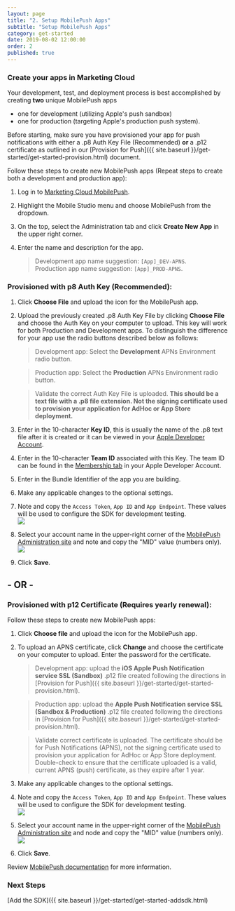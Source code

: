 ```yaml
---
layout: page
title: "2. Setup MobilePush Apps"
subtitle: "Setup MobilePush Apps"
category: get-started
date: 2019-08-02 12:00:00
order: 2
published: true
---
```


### Create your apps in Marketing Cloud

Your development, test, and deployment process is best accomplished by creating **two** unique MobilePush apps

- one for development (utilizing Apple's push sandbox)
- one for production (targeting Apple's production push system).

Before starting, make sure you have provisioned your app for push notifications with either a .p8 Auth Key File (Recommended) **or** a .p12 certificate as outlined in our [Provision for Push]({{ site.baseurl }}/get-started/get-started-provision.html) document.

Follow these steps to create new MobilePush apps (Repeat steps to create both a development and production app):
1. Log in to [Marketing Cloud MobilePush](https://mc.exacttarget.com).
1. Highlight the Mobile Studio menu and choose MobilePush from the dropdown.
1. On the top, select the Administration tab and click **Create New App** in the upper right corner.
1. Enter the name and description for the app.

    > Development app name suggestion: `[App]_DEV-APNS`.<br>Production app name suggestion: `[App]_PROD-APNS`.

### Provisioned with p8 Auth Key (Recommended):
1. Click **Choose File** and upload the icon for the MobilePush app.
1. Upload the previously created .p8 Auth Key File by clicking **Choose File** and choose the Auth Key on your computer to upload. This key will work for both Production and Development apps. To distinguish the difference for your app use the radio buttons described below as follows:

    > Development app: Select the **Development** APNs Environment radio button.

    > Production app: Select the **Production** APNs Environment radio button.

    > Validate the correct Auth Key File is uploaded. **This should be a text file with a .p8 file extension. Not the signing certificate used to provision your application for AdHoc or App Store deployment.**

1. Enter in the 10-character **Key ID**, this is usually the name of the .p8 text file after it is created or it can be viewed in your [Apple Developer Account](https://developer.apple.com/account/resources/certificates/list).
1. Enter in the 10-character **Team ID** associated with this Key. The team ID can be found in the [Membership tab](https://developer.apple.com/account/#/membership/) in your Apple Developer Account.
1. Enter in the Bundle Identifier of the app you are building. 
1. Make any applicable changes to the optional settings.
1. Note and copy the `Access Token`, `App ID` and `App Endpoint`. These values will be used to configure the SDK for development testing.<br/><img class="img-responsive" src="{{ site.baseurl }}/assets/setupConfigValues-222.png" /><br/>
1. Select your account name in the upper-right corner of the [MobilePush Administration site](https://mc.exacttarget.com/cloud/#app/MobilePush/MobilePush/) and note and copy the "MID" value (numbers only).<br/><img class="img-responsive" src="{{ site.baseurl }}/assets/setupMidValues.png" /><br/>
1. Click **Save**.

## - OR -

### Provisioned with p12 Certificate (Requires yearly renewal):

Follow these steps to create new MobilePush apps:
1. Click **Choose file** and upload the icon for the MobilePush app.
1. To upload an APNS certificate, click **Change** and choose the certificate on your computer to upload. Enter the password for the certificate.

    > Development app: upload the **iOS Apple Push Notification service SSL (Sandbox)** .p12 file created following the directions in [Provision for Push]({{ site.baseurl }}/get-started/get-started-provision.html).

    > Production app: upload the **Apple Push Notification service SSL (Sandbox & Production)** .p12 file created following the directions in [Provision for Push]({{ site.baseurl }}/get-started/get-started-provision.html).

    > Validate correct certificate is uploaded. The certificate should be for Push Notifications (APNS), not the signing certificate used to provision your application for AdHoc or App Store deployment. Double-check to ensure that the certificate uploaded is a valid, current APNS (push) certificate, as they expire after 1 year.

1. Make any applicable changes to the optional settings.
2. Note and copy the `Access Token`, `App ID` and `App Endpoint`. These values will be used to configure the SDK for development testing.<br/><img class="img-responsive" src="{{ site.baseurl }}/assets/setupConfigValues-222.png" /><br/>
3. Select your account name in the upper-right corner of the [MobilePush Administration site](https://mc.exacttarget.com/cloud/#app/MobilePush/MobilePush/) and node and copy the "MID" value (numbers only).<br/><img class="img-responsive" src="{{ site.baseurl }}/assets/setupMidValues.png" /><br/>
1. Click **Save**.


Review [MobilePush documentation](https://help.salesforce.com/articleView?id=mc_mp_provisioning_info.htm&type=5) for more information.

### Next Steps

[Add the SDK]({{ site.baseurl }}/get-started/get-started-addsdk.html)
